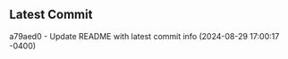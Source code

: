 
## Latest Commit
a79aed0 - Update README with latest commit info (2024-08-29 17:00:17 -0400) <Yunxi-Zhou>
